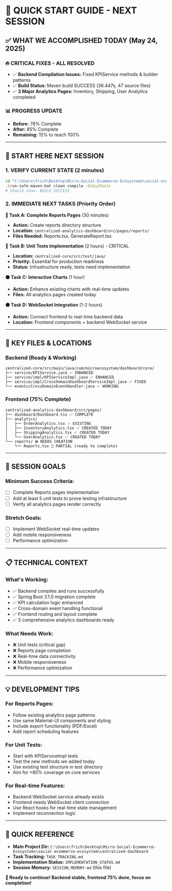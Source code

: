 # 🎯 QUICK START GUIDE - NEXT SESSION

## ✅ **WHAT WE ACCOMPLISHED TODAY (May 24, 2025)**

### **🔥 CRITICAL FIXES - ALL RESOLVED**
- ✅ **Backend Compilation Issues:** Fixed KPIService methods & builder patterns
- ✅ **Build Status:** Maven build SUCCESS (36.447s, 47 source files)
- ✅ **3 Major Analytics Pages:** Inventory, Shipping, User Analytics completed

### **📊 PROGRESS UPDATE**
- **Before:** 78% Complete
- **After:** 85% Complete  
- **Remaining:** 15% to reach 100%

---

## 🚀 **START HERE NEXT SESSION**

### **1. VERIFY CURRENT STATE** (2 minutes)
```bash
cd "C:\Users\frich\Desktop\Micro-Social-Ecommerce-Ecosystems\social-ecommerce-ecosystem\centralized-dashboard\centralized-core"
.\run-safe-maven.bat clean compile -DskipTests
# Should show: BUILD SUCCESS
```

### **2. IMMEDIATE NEXT TASKS** (Priority Order)

**🔴 Task A: Complete Reports Pages** (30 minutes)
- **Action:** Create reports directory structure
- **Location:** `centralized-analytics-dashboard/src/pages/reports/`
- **Files Needed:** Reports.tsx, GenerateReport.tsx

**🔴 Task B: Unit Tests Implementation** (2 hours) - CRITICAL
- **Location:** `centralized-core/src/test/java/`
- **Priority:** Essential for production readiness
- **Status:** Infrastructure ready, tests need implementation

**🟠 Task C: Interactive Charts** (1 hour)
- **Action:** Enhance existing charts with real-time updates
- **Files:** All analytics pages created today

**🟠 Task D: WebSocket Integration** (1-2 hours)
- **Action:** Connect frontend to real-time backend data
- **Location:** Frontend components + backend WebSocket service

---

## 📂 **KEY FILES & LOCATIONS**

### **Backend (Ready & Working)**
```
centralized-core/src/main/java/com/microecosystem/dashboard/core/
├── service/KPIService.java ✅ ENHANCED
├── service/impl/KPIServiceImpl.java ✅ ENHANCED  
├── service/impl/CrossDomainDashboardServiceImpl.java ✅ FIXED
└── events/CrossDomainEventHandler.java ✅ WORKING
```

### **Frontend (75% Complete)**
```
centralized-analytics-dashboard/src/pages/
├── dashboard/Dashboard.tsx ✅ COMPLETE
├── analytics/
│   ├── OrderAnalytics.tsx ✅ EXISTING
│   ├── InventoryAnalytics.tsx ✅ CREATED TODAY
│   ├── ShippingAnalytics.tsx ✅ CREATED TODAY  
│   └── UserAnalytics.tsx ✅ CREATED TODAY
└── reports/ ❌ NEEDS CREATION
    └── Reports.tsx 🔄 PARTIAL (ready to complete)
```

---

## 🎯 **SESSION GOALS**

### **Minimum Success Criteria:**
- [ ] Complete Reports pages implementation
- [ ] Add at least 5 unit tests to prove testing infrastructure
- [ ] Verify all analytics pages render correctly

### **Stretch Goals:**
- [ ] Implement WebSocket real-time updates
- [ ] Add mobile responsiveness
- [ ] Performance optimization

---

## 📋 **TECHNICAL CONTEXT**

### **What's Working:**
- ✅ Backend compiles and runs successfully
- ✅ Spring Boot 3.1.0 migration complete
- ✅ KPI calculation logic enhanced
- ✅ Cross-domain event handling functional
- ✅ Frontend routing and layout complete
- ✅ 3 comprehensive analytics dashboards ready

### **What Needs Work:**
- ❌ Unit tests (critical gap)
- ❌ Reports page completion
- ❌ Real-time data connectivity
- ❌ Mobile responsiveness
- ❌ Performance optimization

---

## 💡 **DEVELOPMENT TIPS**

### **For Reports Pages:**
- Follow existing analytics page patterns
- Use same Material-UI components and styling
- Include export functionality (PDF/Excel)
- Add report scheduling features

### **For Unit Tests:**
- Start with KPIServiceImpl tests
- Test the new methods we added today
- Use existing test structure in test directory
- Aim for >80% coverage on core services

### **For Real-time Features:**
- Backend WebSocket service already exists
- Frontend needs WebSocket client connection
- Use React hooks for real-time state management
- Implement reconnection logic

---

## 🔗 **QUICK REFERENCE**

- **Main Project Dir:** `C:\Users\frich\Desktop\Micro-Social-Ecommerce-Ecosystems\social-ecommerce-ecosystem\centralized-dashboard`
- **Task Tracking:** `TASK_TRACKING.md`
- **Implementation Status:** `IMPLEMENTATION_STATUS.md`
- **Session Memory:** `SESSION_MEMORY.md` (this file)

**🚀 Ready to continue! Backend stable, frontend 75% done, focus on completion!**
